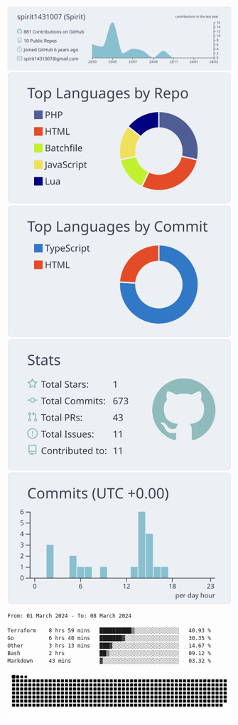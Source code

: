 [![](https://raw.githubusercontent.com/spirit1431007/spirit1431007/master/profile-summary-card-output/nord_bright/0-profile-details.svg)](https://git.io/spiritx)
[![](https://raw.githubusercontent.com/spirit1431007/spirit1431007/master/profile-summary-card-output/nord_bright/1-repos-per-language.svg)](https://git.io/spiritx) [![](https://raw.githubusercontent.com/spirit1431007/spirit1431007/master/profile-summary-card-output/nord_bright/2-most-commit-language.svg)](https://git.io/spiritx)
[![](https://raw.githubusercontent.com/spirit1431007/spirit1431007/master/profile-summary-card-output/nord_bright/3-stats.svg)](https://git.io/spiritx) [![](https://raw.githubusercontent.com/spirit1431007/spirit1431007/master/profile-summary-card-output/nord_bright/4-productive-time.svg)](https://git.io/spiritx)

<!--START_SECTION:waka-->

```txt
From: 01 March 2024 - To: 08 March 2024

Terraform    8 hrs 59 mins   ██████████▒░░░░░░░░░░░░░░   40.93 %
Go           6 hrs 40 mins   ███████▓░░░░░░░░░░░░░░░░░   30.35 %
Other        3 hrs 13 mins   ███▓░░░░░░░░░░░░░░░░░░░░░   14.67 %
Bash         2 hrs           ██▒░░░░░░░░░░░░░░░░░░░░░░   09.12 %
Markdown     43 mins         ▓░░░░░░░░░░░░░░░░░░░░░░░░   03.32 %
```

<!--END_SECTION:waka-->

![contribution](https://github.com/spirit1431007/spirit1431007/blob/output/github-contribution-grid-snake.svg)
